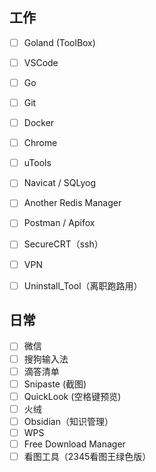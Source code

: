 
## 工作

- [ ] Goland (ToolBox)
- [ ] VSCode
- [ ] Go
- [ ] Git
- [ ] Docker
- [ ] Chrome
- [ ] uTools
- [ ] Navicat / SQLyog
- [ ] Another Redis Manager
- [ ] Postman / Apifox
- [ ] SecureCRT（ssh）
- [ ] VPN
- [ ] Uninstall_Tool（离职跑路用）


## 日常
- [ ] 微信
- [ ] 搜狗输入法
- [ ] 滴答清单
- [ ] Snipaste (截图)
- [ ] QuickLook (空格键预览)
- [ ] 火绒
- [ ] Obsidian（知识管理）
- [ ] WPS
- [ ] Free Download Manager
- [ ] 看图工具（2345看图王绿色版）
